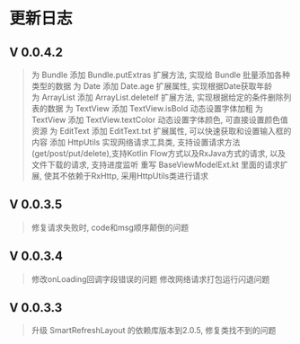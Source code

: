 # 更新日志

## V 0.0.4.2
> 为 Bundle 添加 Bundle.putExtras  扩展方法, 实现给 Bundle 批量添加各种类型的数据
> 为 Date 添加 Date.age 扩展属性, 实现根据Date获取年龄  
> 为 ArrayList 添加 ArrayList.deleteIf 扩展方法, 实现根据给定的条件删除列表的数据
> 为 TextView 添加 TextView.isBold 动态设置字体加粗
> 为 TextView 添加 TextView.textColor 动态设置字体颜色, 可直接设置颜色值资源
> 为 EditText 添加 EditText.txt 扩展属性, 可以快速获取和设置输入框的内容
> 添加 HttpUtils 实现网络请求工具类, 支持设置请求方法(get/post/put/delete),支持Kotlin Flow方式以及RxJava方式的请求, 以及文件下载的请求, 支持进度监听
> 重写 BaseViewModelExt.kt 里面的请求扩展, 使其不依赖于RxHttp, 采用HttpUtils类进行请求
## V 0.0.3.5
> 修复请求失败时, code和msg顺序颠倒的问题
## V 0.0.3.4
> 修改onLoading回调字段错误的问题
> 修改网络请求打包运行闪退问题
## V 0.0.3.3
> 升级 SmartRefreshLayout 的依赖库版本到2.0.5, 修复类找不到的问题